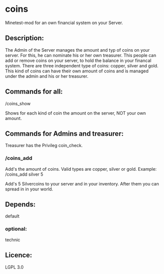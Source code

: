 # coins

Minetest-mod for an own financial system on your Server.

## Description:

The Admin of the Server manages the amount and typ of coins on your server. For this, he
can nominate his or her own treasurer. This people can add or remove coins on your server,
to hold the balance in your financal system.
There are three independent type of coins: copper, silver and gold. This kind of coins can
have their own amount of coins and is managed under the admin and his or her treasurer.

## Commands for all:

/coins_show

Shows for each kind of coin the amount on the server, NOT your own amount.

## Commands for Admins and treasurer:

Treasurer has the Privileg coin_check.

### /coins_add <type> <value>

Add's the <value> amount of <type> coins. Valid types are copper, silver or gold.
Example: 
/coins_add silver 5

Add's 5 Silvercoins to your server and in your inventory. After them you can spread in in your world.

## Depends:
default

### optional:
technic

## Licence:
LGPL 3.0

